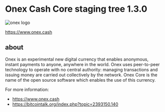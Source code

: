 Onex Cash Core staging tree 1.3.0
===============================

![onex logo](https://raw.githubusercontent.com/onexcash/onex-core/master/src/qt/res/images/light/onex_logo_horizontal.png)

https://www.onex.cash

about
----------------

Onex is an experimental new digital currency that enables anonymous, instant
payments to anyone, anywhere in the world. Onex uses peer-to-peer technology
to operate with no central authority: managing transactions and issuing money
are carried out collectively by the network. Onex Core is the name of the open
source software which enables the use of this currency.

For more information:

* https://www.onex.cash
* https://bitcointalk.org/index.php?topic=2393150.140
